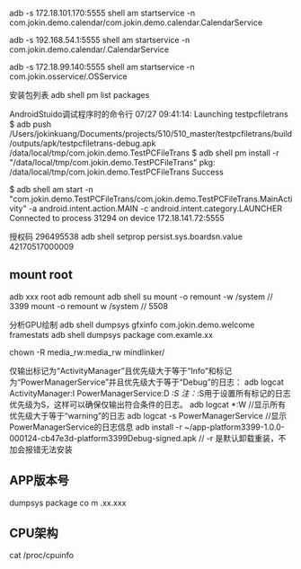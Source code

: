 adb -s 172.18.101.170:5555 shell am startservice -n com.jokin.demo.calendar/com.jokin.demo.calendar.CalendarService

adb -s 192.168.54.1:5555 shell am startservice -n com.jokin.demo.calendar/.CalendarService

adb -s 172.18.99.140:5555 shell am startservice -n com.jokin.osservice/.OSService

安装包列表
adb shell pm list packages

AndroidStuido调试程序时的命令行
07/27 09:41:14: Launching testpcfiletrans
$ adb push /Users/jokinkuang/Documents/projects/510/510_master/testpcfiletrans/build/outputs/apk/testpcfiletrans-debug.apk /data/local/tmp/com.jokin.demo.TestPCFileTrans
$ adb shell pm install -r "/data/local/tmp/com.jokin.demo.TestPCFileTrans"
    pkg: /data/local/tmp/com.jokin.demo.TestPCFileTrans
Success

$ adb shell am start -n "com.jokin.demo.TestPCFileTrans/com.jokin.demo.TestPCFileTrans.MainActivity" -a android.intent.action.MAIN -c android.intent.category.LAUNCHER
Connected to process 31294 on device 172.18.141.72:5555

授权码 296495538
adb shell setprop persist.sys.boardsn.value 42170517000009

## mount root
adb xxx root
adb remount
adb shell
su
mount -o remount -w /system    // 3399
mount -o remount w /system     // 5508

分析GPU绘制
adb shell dumpsys gfxinfo com.jokin.demo.welcome framestats
adb shell dumpsys package com.examle.xx

chown -R media_rw:media_rw mindlinker/       

仅输出标记为“ActivityManager”且优先级大于等于“Info”和标记为“PowerManagerService”并且优先级大于等于“Debug”的日志：
adb logcat ActivityManager:I PowerManagerService:D *:S
注：*:S用于设置所有标记的日志优先级为S，这样可以确保仅输出符合条件的日志。
adb logcat *:W   //显示所有优先级大于等于“warning”的日志
adb logcat -s PowerManagerService   //显示PowerManagerService的日志信息
adb install -r ~/app-platform3399-1.0.0-000124-cb47e3d-platform3399Debug-signed.apk
// -r 是默认卸载重装，不加会报错无法安装

## APP版本号
dumpsys package co m .xx.xxx

## CPU架构
cat /proc/cpuinfo   
